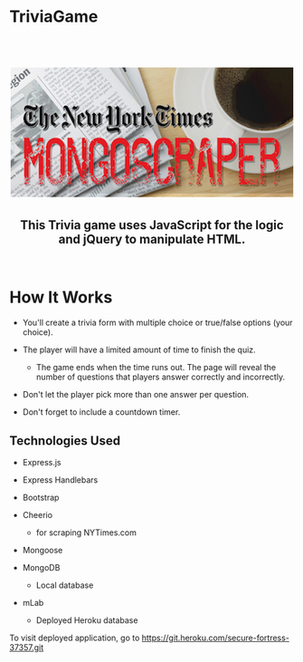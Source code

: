 # TriviaGame

<h1 align="center">
  <br>
  <img src="https://github.com/Southerngirl13/MongoScraper/raw/master/public/assets/images/mongoscraper2.jpg">
</h1>

<h2 align="center">
This Trivia game uses JavaScript for the logic and jQuery to manipulate HTML. 
</h2>
<br>


# How It Works
* You'll create a trivia form with multiple choice or true/false options (your choice).

* The player will have a limited amount of time to finish the quiz. 

  * The game ends when the time runs out. The page will reveal the number of questions that players answer correctly and incorrectly.

* Don't let the player pick more than one answer per question.

* Don't forget to include a countdown timer.


## Technologies Used
- Express.js 
 
 - Express Handlebars
 - Bootstrap
 - Cheerio
 	- for scraping NYTimes.com 
 - Mongoose 
 - MongoDB
 	- Local database
 - mLab 
 	- Deployed Heroku database 

To visit deployed application, go to https://git.heroku.com/secure-fortress-37357.git

